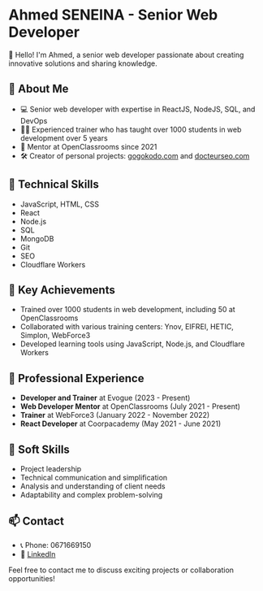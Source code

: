 # Ahmed SENEINA - Senior Web Developer

👋 Hello! I'm Ahmed, a senior web developer passionate about creating innovative solutions and sharing knowledge.

## 🚀 About Me

- 💻 Senior web developer with expertise in ReactJS, NodeJS, SQL, and DevOps
- 👨‍🏫 Experienced trainer who has taught over 1000 students in web development over 5 years
- 🌟 Mentor at OpenClassrooms since 2021
- 🛠️ Creator of personal projects: [gogokodo.com](https://gogokodo.com) and [docteurseo.com](https://docteurseo.com)

## 🔧 Technical Skills

- JavaScript, HTML, CSS
- React
- Node.js
- SQL
- MongoDB
- Git
- SEO
- Cloudflare Workers

## 🌟 Key Achievements

- Trained over 1000 students in web development, including 50 at OpenClassrooms
- Collaborated with various training centers: Ynov, EIFREI, HETIC, Simplon, WebForce3
- Developed learning tools using JavaScript, Node.js, and Cloudflare Workers

## 💼 Professional Experience

- **Developer and Trainer** at Evogue (2023 - Present)
- **Web Developer Mentor** at OpenClassrooms (July 2021 - Present)
- **Trainer** at WebForce3 (January 2022 - November 2022)
- **React Developer** at Coorpacademy (May 2021 - June 2021)

## 🤝 Soft Skills

- Project leadership
- Technical communication and simplification
- Analysis and understanding of client needs
- Adaptability and complex problem-solving

## 📫 Contact

- 📞 Phone: 0671669150
- 💼 [LinkedIn](https://www.linkedin.com/in/ahmedseneina/)

Feel free to contact me to discuss exciting projects or collaboration opportunities!
